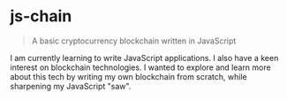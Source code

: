 # js-chain
> A basic cryptocurrency blockchain written in JavaScript

I am currently learning to write JavaScript applications. I also have a keen interest on blockchain technologies. I wanted to explore and learn more about this tech by writing my own blockchain from scratch, while sharpening my JavaScript "saw".
